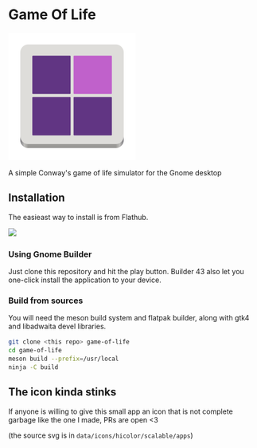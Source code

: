 # Game Of Life

![Application icon](./data/icons/hicolor/scalable/apps/io.github.sixpounder.GameOfLife.svg)

A simple Conway's game of life simulator for the Gnome desktop

## Installation

The easieast way to install is from Flathub.

<a href="https://flathub.org/apps/details/io.github.sixpounder.GameOfLife"><img src="https://flathub.org/assets/badges/flathub-badge-en.png" width="200"/></a>

### Using Gnome Builder

Just clone this repository and hit the play button. Builder 43 also let you one-click install
the application to your device.

### Build from sources

You will need the meson build system and flatpak builder, along with gtk4 and libadwaita devel libraries.

```bash
git clone <this repo> game-of-life
cd game-of-life
meson build --prefix=/usr/local
ninja -C build
```

## The icon kinda stinks

If anyone is willing to give this small app an icon that is not complete garbage like the one I made, PRs are open <3

(the source svg is in `data/icons/hicolor/scalable/apps`)
